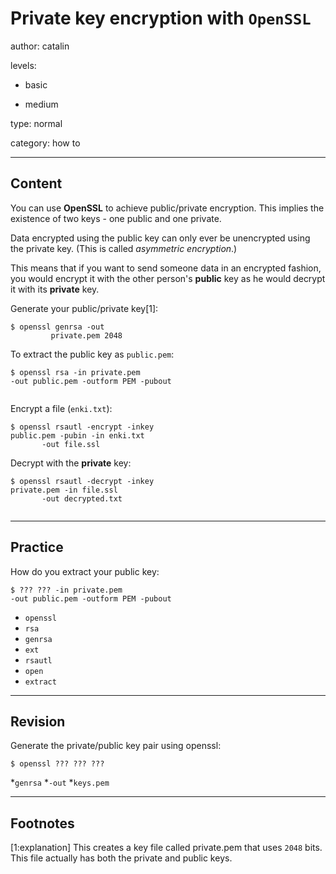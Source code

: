 # Private key encryption with `OpenSSL`
author: catalin

levels:

  - basic

  - medium

type: normal

category: how to

---
## Content

You can use **OpenSSL** to achieve public/private encryption. This implies the existence of two keys - one public and one private. 

Data encrypted using the public key can only ever be unencrypted using the private key. (This is called *asymmetric encryption*.)

This means that if you want to send someone data in an encrypted fashion, you would encrypt it with the other person's **public** key as he would decrypt it with its **private** key.

Generate your public/private key[1]:
```
$ openssl genrsa -out 
         private.pem 2048
```
To extract the public key as `public.pem`:
```
$ openssl rsa -in private.pem 
-out public.pem -outform PEM -pubout


```
Encrypt a file (`enki.txt`):
```
$ openssl rsautl -encrypt -inkey 
public.pem -pubin -in enki.txt 
       -out file.ssl

```

Decrypt with the **private** key:
```
$ openssl rsautl -decrypt -inkey 
private.pem -in file.ssl 
       -out decrypted.txt


```

---
## Practice

How do you extract your public key:
```
$ ??? ??? -in private.pem 
-out public.pem -outform PEM -pubout
```
* `openssl`
* `rsa`
* `genrsa`
* `ext`
* `rsautl`
* `open`
* `extract`

---
## Revision

Generate the private/public key pair using openssl:
```
$ openssl ??? ??? ???
```
*`genrsa`
*`-out`
*`keys.pem`

---
## Footnotes

[1:explanation] This creates a key file called private.pem that uses `2048` bits. This file actually has both the private and public keys.